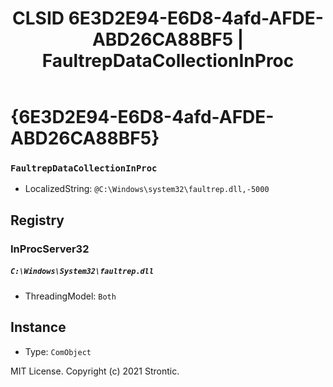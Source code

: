 ﻿---
title: "CLSID 6E3D2E94-E6D8-4afd-AFDE-ABD26CA88BF5 | FaultrepDataCollectionInProc"
excerpt: What is COM-Object CLSID 6E3D2E94-E6D8-4afd-AFDE-ABD26CA88BF5?
---

# {6E3D2E94-E6D8-4afd-AFDE-ABD26CA88BF5}

### `FaultrepDataCollectionInProc`
* LocalizedString: `@C:\Windows\system32\faultrep.dll,-5000`

## Registry


### InProcServer32

##### `C:\Windows\System32\faultrep.dll`
* ThreadingModel: `Both`

## Instance

* Type: `ComObject`

MIT License. Copyright (c) 2021 Strontic.


